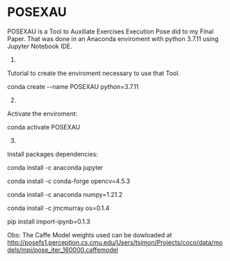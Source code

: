 # POSEXAU

POSEXAU is a Tool to Auxiliate Exercises Execution Pose did to my Final Paper.
That was done in an Anaconda enviroment with python 3.7.11 using Jupyter Notebook IDE.

1.
Tutorial to create the enviroment necessary to use that Tool.

conda create --name POSEXAU python=3.7.11

2.
Activate the enviroment:

conda activate POSEXAU

3.
Install packages dependencies: 

conda install -c anaconda jupyter

conda install -c conda-forge opencv=4.5.3

conda install -c anaconda numpy=1.21.2

conda install -c jmcmurray os=0.1.4

pip install import-ipynb=0.1.3


Obs:
The Caffe Model weights used can be dowloaded at
http://posefs1.perception.cs.cmu.edu/Users/tsimon/Projects/coco/data/models/mpi/pose_iter_160000.caffemodel
